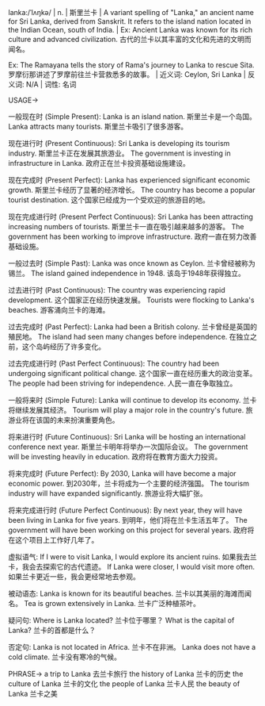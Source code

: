 lanka:/ˈlʌŋkə/ | n. | 斯里兰卡 |  A variant spelling of "Lanka," an ancient name for Sri Lanka, derived from Sanskrit. It refers to the island nation located in the Indian Ocean, south of India. |  Ex:  Ancient Lanka was known for its rich culture and advanced civilization. 古代的兰卡以其丰富的文化和先进的文明而闻名。

Ex: The Ramayana tells the story of Rama's journey to Lanka to rescue Sita.  罗摩衍那讲述了罗摩前往兰卡营救悉多的故事。 | 近义词: Ceylon, Sri Lanka | 反义词: N/A | 词性: 名词


USAGE->

一般现在时 (Simple Present):
Lanka is an island nation. 斯里兰卡是一个岛国。
Lanka attracts many tourists. 斯里兰卡吸引了很多游客。

现在进行时 (Present Continuous):
Sri Lanka is developing its tourism industry. 斯里兰卡正在发展其旅游业。
The government is investing in infrastructure in Lanka. 政府正在兰卡投资基础设施建设。

现在完成时 (Present Perfect):
Lanka has experienced significant economic growth. 斯里兰卡经历了显著的经济增长。
The country has become a popular tourist destination.  这个国家已经成为一个受欢迎的旅游目的地。

现在完成进行时 (Present Perfect Continuous):
Sri Lanka has been attracting increasing numbers of tourists. 斯里兰卡一直在吸引越来越多的游客。
The government has been working to improve infrastructure. 政府一直在努力改善基础设施。


一般过去时 (Simple Past):
Lanka was once known as Ceylon. 兰卡曾经被称为锡兰。
The island gained independence in 1948. 该岛于1948年获得独立。

过去进行时 (Past Continuous):
The country was experiencing rapid development.  这个国家正在经历快速发展。
Tourists were flocking to Lanka's beaches. 游客涌向兰卡的海滩。

过去完成时 (Past Perfect):
Lanka had been a British colony. 兰卡曾经是英国的殖民地。
The island had seen many changes before independence.  在独立之前，这个岛屿经历了许多变化。

过去完成进行时 (Past Perfect Continuous):
The country had been undergoing significant political change.  这个国家一直在经历重大的政治变革。
The people had been striving for independence. 人民一直在争取独立。


一般将来时 (Simple Future):
Lanka will continue to develop its economy. 兰卡将继续发展其经济。
Tourism will play a major role in the country's future. 旅游业将在该国的未来扮演重要角色。


将来进行时 (Future Continuous):
Sri Lanka will be hosting an international conference next year.  斯里兰卡明年将举办一次国际会议。
The government will be investing heavily in education. 政府将在教育方面大力投资。


将来完成时 (Future Perfect):
By 2030, Lanka will have become a major economic power. 到2030年，兰卡将成为一个主要的经济强国。
The tourism industry will have expanded significantly.  旅游业将大幅扩张。

将来完成进行时 (Future Perfect Continuous):
By next year, they will have been living in Lanka for five years. 到明年，他们将在兰卡生活五年了。
The government will have been working on this project for several years.  政府将在这个项目上工作好几年了。


虚拟语气:
If I were to visit Lanka, I would explore its ancient ruins. 如果我去兰卡，我会去探索它的古代遗迹。
If Lanka were closer, I would visit more often. 如果兰卡更近一些，我会更经常地去参观。

被动语态:
Lanka is known for its beautiful beaches. 兰卡以其美丽的海滩而闻名。
Tea is grown extensively in Lanka. 兰卡广泛种植茶叶。

疑问句:
Where is Lanka located? 兰卡位于哪里？
What is the capital of Lanka? 兰卡的首都是什么？


否定句:
Lanka is not located in Africa. 兰卡不在非洲。
Lanka does not have a cold climate. 兰卡没有寒冷的气候。


PHRASE->
a trip to Lanka 去兰卡旅行
the history of Lanka 兰卡的历史
the culture of Lanka 兰卡的文化
the people of Lanka 兰卡人民
the beauty of Lanka 兰卡之美
